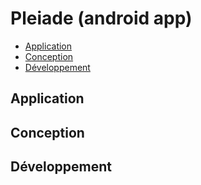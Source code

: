 # Pleiade (android app)

- [Application](#application)
- [Conception](#conception)
- [Développement](#développement)

## Application

## Conception

## Développement
